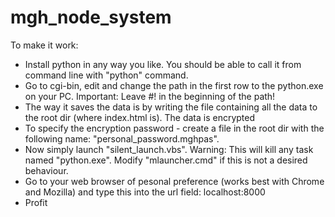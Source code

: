 # mgh_node_system
To make it work:

   - Install python in any way you like. You should be able to call it from command line with "python" command.
   - Go to cgi-bin, edit and change the path in the first row to the python.exe on your PC. Important: Leave #! in the beginning of the path!
   - The way it saves the data is by writing the file containing all the data to the root dir (where index.html is). The data is encrypted
   - To specify the encryption password - create a file in the root dir with the following name: "personal_password.mghpas".
   - Now simply launch "silent_launch.vbs". Warning: This will kill any task named "python.exe". Modify "mlauncher.cmd" if this is not a desired behaviour.
   - Go to your web browser of pesonal preference (works best with Chrome and Mozilla) and type this into the url field: localhost:8000
   - Profit


